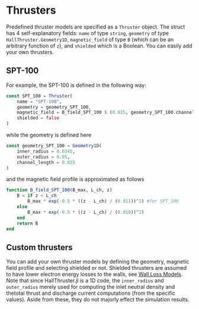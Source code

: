 # Thrusters

Predefined thruster models are specified as a `Thruster` object. The struct has 4 self-explanatory fields: `name` of type `string`, `geometry` of type `HallThruster.Geometry1D`, `magnetic_field` of type `B` (which can be an arbitrary function of `z`), and `shielded` which is a Boolean. You can easily add your own thrusters. 

## SPT-100
For example, the SPT-100 is defined in the following way:

````julia
const SPT_100 = Thruster(
    name = "SPT-100",
    geometry = geometry_SPT_100,
    magnetic_field = B_field_SPT_100 $ (0.015, geometry_SPT_100.channel_length),
    shielded = false
)
````

while the geometry is defined here

````julia
const geometry_SPT_100 = Geometry1D(
    inner_radius = 0.0345,
    outer_radius = 0.05,
    channel_length = 0.025
)
````

and the magnetic field profile is approximated as follows

````julia
function B_field_SPT_100(B_max, L_ch, z)
    B = if z < L_ch
        B_max * exp(-0.5 * ((z - L_ch) / (0.011))^2) #for SPT_100
    else
        B_max * exp(-0.5 * ((z - L_ch) / (0.018))^2)
    end
    return B
end
````

## Custom thrusters

You can add your own thruster models by defining the geometry, magnetic field profile and selecting shielded or not. Shielded thrusters are assumed to have lower electron energy losses to the walls, see [Wall Loss Models](@ref). Note that since HallThruster.jl is a 1D code, the `inner_radius` and `outer_radius` merely used for computing the inlet neutral density and thetotal thrust and discharge current computations (from the specific values). Aside from these, they do not majorly effect the simulation results. 


